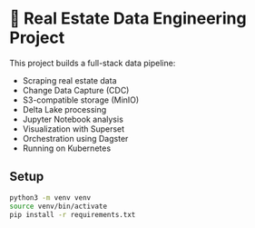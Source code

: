 # 🏡 Real Estate Data Engineering Project

This project builds a full-stack data pipeline:
- Scraping real estate data
- Change Data Capture (CDC)
- S3-compatible storage (MinIO)
- Delta Lake processing
- Jupyter Notebook analysis
- Visualization with Superset
- Orchestration using Dagster
- Running on Kubernetes

## Setup
```bash
python3 -m venv venv
source venv/bin/activate
pip install -r requirements.txt
